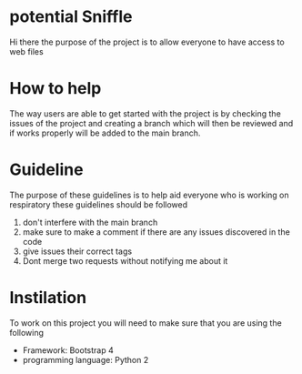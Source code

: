 # potential Sniffle
Hi there the purpose of the project is to allow everyone to have access to web files  
# How to help 
The way users are able to get started with the project is by checking the issues of the project and creating a branch which will then be reviewed and if works properly will be added to the main branch.
# Guideline 
The purpose of these guidelines is to help aid everyone who is working on respiratory these guidelines should be followed 
1) don't interfere with the main branch
2) make sure to make a comment if there are any issues discovered in the code
3) give issues their correct tags
4) Dont merge two requests without notifying me about it
# Instilation 

To work on this project you will need to make sure that you are using the following 

 - Framework: Bootstrap 4 
 - programming language: Python 2 
